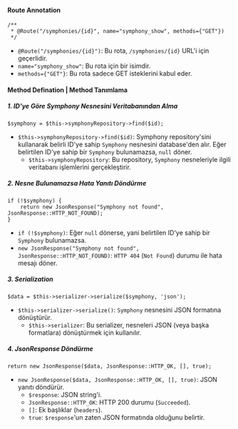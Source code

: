 #### Route Annotation
~~~~~~~
/**
 * @Route("/symphonies/{id}", name="symphony_show", methods={"GET"})
 */
~~~~~~~
+ `@Route("/symphonies/{id}")`: Bu rota, `/symphonies/{id}` URL'i için geçerlidir.
+ `name="symphony_show"`: Bu rota için bir isimdir.
+ `methods={"GET"}`: Bu rota sadece GET isteklerini kabul eder.

#### Method Defination | Method Tanımlama
##### 1. ID'ye Göre Symphony Nesnesini Veritabanından Alma
~~~~~~~
$symphony = $this->symphonyRepository->find($id);
~~~~~~~
+ `$this->symphonyRepository->find($id)`: Symphony repository'sini kullanarak belirli ID'ye sahip `Symphony` nesnesini database'den alır. Eğer belirtilen ID'ye sahip bir `Symphony` bulunamazsa, `null` döner.
   - `$this->symphonyRepository`: Bu repository, `Symphony` nesneleriyle ilgili veritabanı işlemlerini gerçekleştirir.

##### 2. Nesne Bulunamazsa Hata Yanıtı Döndürme
~~~~~~~
if (!$symphony) {
    return new JsonResponse("Symphony not found", JsonResponse::HTTP_NOT_FOUND);
}
~~~~~~~
+ `if (!$symphony)`: Eğer `null` dönerse, yani belirtilen ID'ye sahip bir `Symphony` bulunamazsa.
+ `new JsonResponse("Symphony not found", JsonResponse::HTTP_NOT_FOUND)`: `HTTP 404` (`Not Found`) durumu ile hata mesajı döner.

##### 3. Serialization
~~~~~~~
$data = $this->serializer->serialize($symphony, 'json');
~~~~~~~
+ `$this->serializer->serialize()`: `Symphony` nesnesini JSON formatına dönüştürür.
   - `$this->serializer`: Bu serializer, nesneleri JSON (veya başka formatlara) dönüştürmek için kullanılır.

##### 4. JsonResponse Döndürme
~~~~~~~
return new JsonResponse($data, JsonResponse::HTTP_OK, [], true);
~~~~~~~
+ `new JsonResponse($data, JsonResponse::HTTP_OK, [], true)`: JSON yanıtı döndürür.
   - `$response`: JSON string'i.
   - `JsonResponse::HTTP_OK`: HTTP 200 durumu (`Succeeded`).
   - `[]`: Ek başlıklar (`headers`).
   - `true`: `$response`'un zaten JSON formatında olduğunu belirtir.
